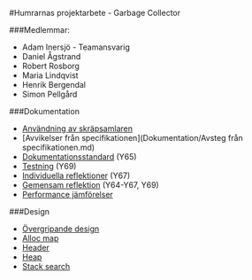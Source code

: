 #Humrarnas projektarbete - Garbage Collector

###Medlemmar: 
* Adam Inersjö - Teamansvarig
* Daniel Ågstrand
* Robert Rosborg
* Maria Lindqvist
* Henrik Bergendal
* Simon Pellgård

###Dokumentation
- [Användning av skräpsamlaren](Dokumentation/Användning.md)
- [Avvikelser från specifikationen](Dokumentation/Avsteg från specifikationen.md)
- [Dokumentationsstandard](Dokumentation/Dokumentationsstandard.md) (Y65)
- [Testning](Dokumentation/Enhetstestning.md) (Y69)
- [Individuella reflektioner](Dokumentation/Sjalvreflektioner.pdf) (Y67)
- [Gemensam reflektion](Dokumentation/Gemensam-reflektion.pdf) (Y64-Y67, Y69)
- [Performance jämförelser](Dokumentation/perf_tests.md)

###Design
- [Övergripande design](Dokumentation/Design/Övergripande%20design%20och%20uppdelning.md)
- [Alloc map](Dokumentation/Design/Alloc_map.md)
- [Header](Dokumentation/Design/Header.md)
- [Heap](Dokumentation/Design/Heap.md)
- [Stack search](Dokumentation/Design/Stack_search.md)
